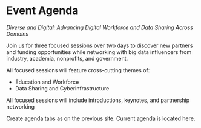 # Event Agenda

*Diverse and Digital: Advancing Digital Workforce and Data Sharing Across Domains*

Join us for three focused sessions over two days to discover new partners and funding opportunities while networking with big data influencers from industry, academia, nonprofits, and government. 

All focused sessions will feature cross-cutting themes of: 
- Education and Workforce
- Data Sharing and Cyberinfrastructure

All focused sessions will include introductions, keynotes, and partnership networking

Create agenda tabs as on the previous site. 
Current agenda is located here. 